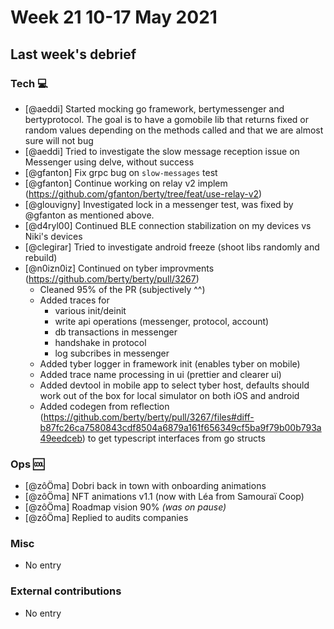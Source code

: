 # Week 21 10-17 May 2021

## Last week's debrief

### Tech :computer:

* [@aeddi] Started mocking go framework, bertymessenger and bertyprotocol. The goal is to have a gomobile lib that returns fixed or random values depending on the methods called and that we are almost sure will not bug
* [@aeddi] Tried to investigate the slow message reception issue on Messenger using delve, without success
* [@gfanton] Fix grpc bug on `slow-messages` test
* [@gfanton] Continue working on relay v2 implem (https://github.com/gfanton/berty/tree/feat/use-relay-v2)
* [@glouvigny] Investigated lock in a messenger test, was fixed by @gfanton as mentioned above.
* [@d4ryl00] Continued BLE connection stabilization on my devices vs Niki's devices
* [@clegirar] Tried to investigate android freeze (shoot libs randomly and rebuild)
* [@n0izn0iz] Continued on tyber improvments (https://github.com/berty/berty/pull/3267)
    * Cleaned 95% of the PR (subjectively ^^)
    * Added traces for
        * various init/deinit
        * write api operations (messenger, protocol, account)
        * db transactions in messenger
        * handshake in protocol
        * log subcribes in messenger
    * Added tyber logger in framework init (enables tyber on mobile)
    * Added trace name processing in ui (prettier and clearer ui)
    * Added devtool in mobile app to select tyber host, defaults should work out of the box for local simulator on both iOS and android
    * Added codegen from reflection (https://github.com/berty/berty/pull/3267/files#diff-b87fc26ca7580843cdf8504a6879a161f656349cf5ba9f79b00b793a49eedceb) to get typescript interfaces from go structs

### Ops :cool:

* [@zôÖma] Dobri back in town with onboarding animations
* [@zôÖma] NFT animations v1.1 (now with Léa from Samouraï Coop)
* [@zôÖma] Roadmap vision 90% _(was on pause)_ 
* [@zôÖma] Replied to audits companies


### Misc

* No entry



### External contributions

* No entry
